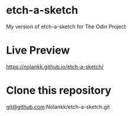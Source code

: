# etch-a-sketch
My version of etch-a-sketch for The Odin Project

# Live Preview
https://nolankk.github.io/etch-a-sketch/

# Clone this repository
git@github.com:Nolankk/etch-a-sketch.git